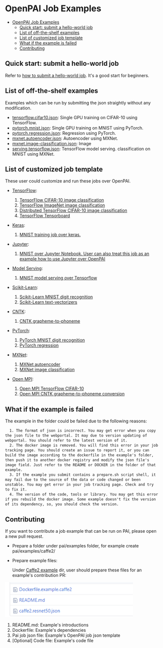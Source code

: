 # OpenPAI Job Examples

- [OpenPAI Job Examples](#openpai-job-examples) 
  - [Quick start: submit a hello-world job](#quick-start-submit-a-hello-world-job)
  - [List of off-the-shelf examples <a name="offtheshelf"></a>](#list-of-off-the-shelf-examples-a-name%22offtheshelf%22a)
  - [List of customized job template <a name="customize"></a>](#list-of-customized-job-template-a-name%22customize%22a)
  - [What if the example is failed <a name="debug"></a>](#what-if-the-example-is-failed-a-name%22debug%22a)
  - [Contributing](#contributing)

## Quick start: submit a hello-world job

Refer to [how to submit a hello-world job](../docs/user/training.md#submit-a-hello-world-job). It's a good start for beginners.

## List of off-the-shelf examples <a name="offtheshelf"></a>

Examples which can be run by submitting the json straightly without any modification.

- [tensorflow.cifar10.json](./tensorflow/tensorflow.cifar10.json): Single GPU training on CIFAR-10 using TensorFlow.
- [pytorch.mnist.json](./pytorch/pytorch.mnist.json): Single GPU training on MNIST using PyTorch.
- [pytorch.regression.json](./pytorch/pytorch.regression.json): Regression using PyTorch.
- [mxnet.autoencoder.json](./mxnet/mxnet.autoencoder.json): Autoencoder using MXNet.
- [mxnet.image-classification.json](./mxnet/mxnet.image-classification.json): Image 
- [serving.tensorflow.json](./serving/serving.tensorflow.json): TensorFlow model serving. classification on MNIST using MXNet.

## List of customized job template <a name="customize"></a>

These user could customize and run these jobs over OpenPAI.

- [TensorFlow](./tensorflow):
  
  1. [TensorFlow CIFAR-10 image classification](./tensorflow#tensorflow-cifar-10-image-classification)
  2. [TensorFlow ImageNet image classification](./tensorflow#tensorflow-imagenet-image-classification)
  3. [Distributed TensorFlow CIFAR-10 image classification](./tensorflow#distributed-tensorflow-cifar-10-image-classification)
  4. [TensorFlow Tensorboard](./tensorflow#tensorflow-tensorboard)

- [Keras](./keras):
  
  1. [MNIST training job over keras.](./keras/README.md)
- [Jupyter](./jupyter): 
  1. [MNIST over Jupyter Notebook. User can also treat this job as an example how to use Jupyter over OpenPAI](./jupyter/README.md)
- [Model Serving](./serving): 
  1. [MNIST model serving over Tensorflow](./serving/README.md)
- [Scikit-Learn](./scikit-learn): 
  1. [Scikit-Learn MNIST digit recognition](./scikit-learn/#scikit-learn-mnist-digit-recognition-example)
  2. [Scikit-Learn text-vectorizers](./scikit-learn/#scikit-learn-text-vectorizers-example)
- [CNTK](./cntk): 
  1. [CNTK grapheme-to-phoneme](./cntk/README.md)
- [PyTorch](./pytorch): 
  1. [PyTorch MNIST digit recognition](./pytorch/#pytorch-mnist-digit-recognition-examples)
  2. [PyTorch regression](./pytorch/#pytorch-regression-examples)
- [MXNet](./mxnet): 
  1. [MXNet autoencoder](./mxnet#mxnet-autoencoder-examples)
  2. [MXNet image classification](./mxnet#mxnet-image-classification-examples)
- [Open MPI](./mpi): 
  1. [Open MPI TensorFlow CIFAR-10](./mpi#open-mpi-tensorflow-cifar-10-example)
  2. [Open MPI CNTK grapheme-to-phoneme conversion](./mpi#open-mpi-cntk-grapheme-to-phoneme-conversion-example)

## What if the example is failed <a name="debug"></a>

The example in the folder could be failed due to the following reasons:

      1. The format of json is incorrect. You may get error when you copy the json file to the webportal. It may due to version updating of webportal. You should refer to the latest version of it.
      2. The docker image is removed. You will find this error in your job tracking page. You should create an issue to report it, or you can build the image according to the dockerfile in the example's folder, then push it to another docker registry and modify the json file's image field. Just refer to the README or DOCKER in the folder of that example.
      3. If the example you submit contains a prepare.sh script shell, it may fail due to the source of the data or code changed or been unstable. You may get error in your job tracking page. Check and try to fix it.
      4. The version of the code, tools or library. You may get this error if you rebuild the docker image. Some example doesn't fix the version of its dependency, so, you should check the version.
    

## Contributing

If you want to contribute a job example that can be run on PAI, please open a new pull request.

- Prepare a folder under pai/examples folder, for example create pai/examples/caffe2/

- Prepare example files:
  
  Under [Caffe2 example](./caffe2) dir, user should prepare these files for an example's contribution PR:

![PAI_caffe2_dir](./images/PAI_caffe2_dir.png)

1. README.md: Example's introductions
2. Dockerfile: Example's dependencies
3. Pai job json file: Example's OpenPAI job json template
4. [Optional] Code file: Example's code file